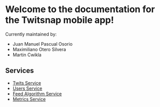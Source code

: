 # Welcome to the documentation for the Twitsnap mobile app!
Currently maintained by:
* Juan Manuel Pascual Osorio
* Maximiliano Otero Silvera
* Martin Cwikla

## Services

* [Twits Service](www.google.com)
* [Users Service](www.google.com)
* [Feed Algorithm Service](wwww.google.com)
* [Metrics Service](wwww.google.com)
